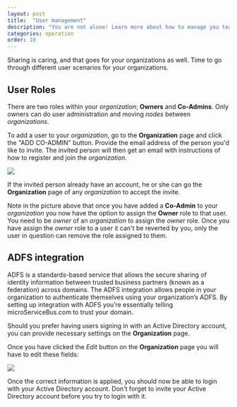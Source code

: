 ```yaml
---
layout: post
title:  "User management"
description: "You are not alone! Learn more about how to manage you team, like roles and invites."
categories: operation
order: 10
---
```


Sharing is caring, and that goes for your organizations as well. Time to go through different user scenarios for your organizations.  

## User Roles

There are two roles within your *organization*; **Owners** and **Co-Admins**. Only owners can do user administration and moving *nodes* between *organizations*.

To add a user to your *organization*, go to the **Organization** page and click the "ADD CO-ADMIN" button. Provide the email address of the person you'd like to invite. The invited person will then get an email with instructions of how to register and join the *organization*.

<img src="{{site.baseurl}}/images/user-management/1.png">

If the invited person already have an account, he or she can go the  **Organization** page of any *organization* to accept the invite.

Note in the picture above that once you have added a **Co-Admin** to your *organization* you now have the option to assign the **Owner** role to that user. You need to be *owner* of an *organization* to assign the *owner* role. Once you have assign the *owner* role to a user it can't be reverted by you, only the user in question can remove the role assigned to them.

## ADFS integration

ADFS is a standards-based service that allows the secure sharing of identity information between trusted business partners (known as a federation) across domains. The ADFS integration allows people in your organization to authenticate themselves using your organization’s ADFS. By setting up integration with ADFS you’re essentially telling microServiceBus.com to trust your domain.

Should you prefer having users signing in with an Active Directory account, you can provide necessary settings on the **Organization** page.

Once you have clicked the *Edit* button on the **Organization** page you will have to edit these fields:

<img src="{{site.baseurl}}/images/user-management/2.png">

Once the correct information is applied, you should now be able to login with your Active Directory account. Don't forget to invite your Active Directory account before you try to login with it.